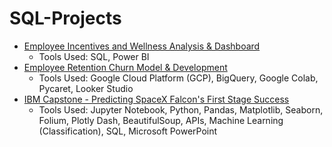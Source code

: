 # SQL-Projects
- [Employee Incentives and Wellness Analysis & Dashboard](https://github.com/ndomah/Portfolio-Projects/tree/main/Data%20Analytics/Employee%20Incentives%20and%20Wellness%20Analysis%20%26%20Dashboard)
  - Tools Used: SQL, Power BI
- [Employee Retention Churn Model & Development](https://github.com/ndomah/Portfolio-Projects/tree/main/Data%20Analytics/Employee%20Retention%20Churn%20Model%20%26%20Dashboard)
  - Tools Used: Google Cloud Platform (GCP), BigQuery, Google Colab, Pycaret, Looker Studio
- [IBM Capstone - Predicting SpaceX Falcon's First Stage Success](https://github.com/ndomah/Portfolio-Projects/tree/main/Data%20Science/Predicting%20SpaceX%20Falcon's%20First%20Stage%20Success%20(IBM%20Capstone))
  - Tools Used: Jupyter Notebook, Python, Pandas, Matplotlib, Seaborn, Folium, Plotly Dash, BeautifulSoup, APIs, Machine Learning (Classification), SQL, Microsoft PowerPoint
